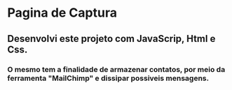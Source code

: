 # Pagina de Captura 

## Desenvolvi este projeto com JavaScrip, Html e Css.

### O mesmo tem a finalidade de armazenar contatos, por meio da ferramenta "MailChimp" e dissipar possiveis mensagens. 